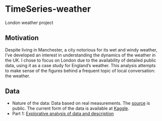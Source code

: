 # TimeSeries-weather

London weather project

## Motivation
Despite living in Manchester, a city notorious for its wet and windy weather, I’ve developed an interest in understanding the dynamics of the weather in the UK. I chose to focus on London due to the availability of detailed public data, using it as a case study for England’s weather. This analysis attempts to make sense of the figures behind a frequent topic of local conversation: the weather.


## Data

- Nature of the data: Data based on real measurements. The [source](https://www.ecad.eu/dailydata/index.php) is public. The current form of the data is available at [Kaggle](https://www.kaggle.com/datasets/emmanuelfwerr/london-weather-data).
- Part 1: [Explorative analysis of data and description](https://github.com/Alexandre-Hefren/Silk-protein-polymer3D/blob/main/silkprotein_analysis1.ipynb) 
